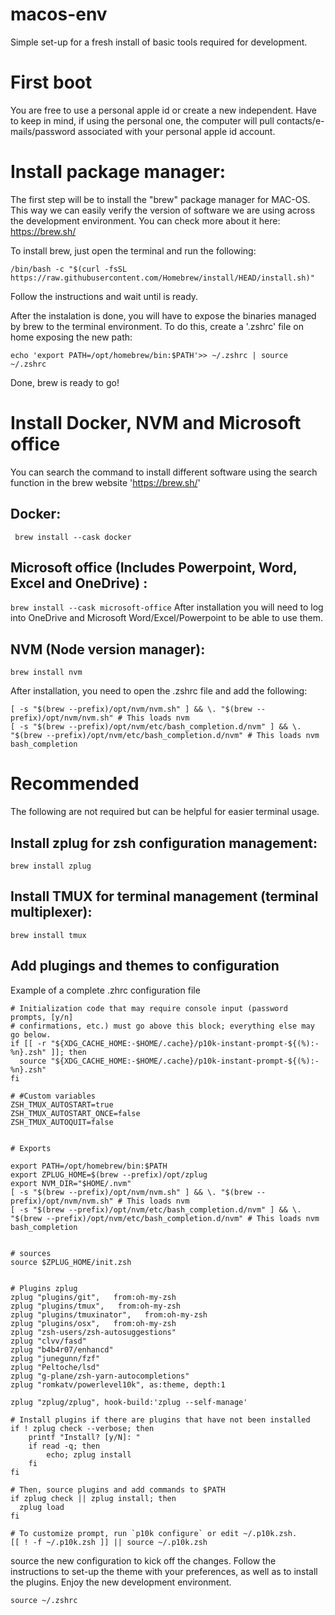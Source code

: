 # macos-env
Simple set-up for a fresh install of basic tools required for development.


# First boot

You are free to use a personal apple id or create a new independent. Have to keep in mind, if using the personal one, the computer will pull contacts/e-mails/password associated with your personal apple id account.

# Install package manager:

The first step will be to install the "brew" package manager for MAC-OS. This way we can easily verify the version of software we are using across the development environment. 
You can check more about it here: https://brew.sh/

To install brew, just open the terminal and run the following:

```/bin/bash -c "$(curl -fsSL https://raw.githubusercontent.com/Homebrew/install/HEAD/install.sh)" ```

Follow the instructions and wait until is ready. 

After the instalation is done, you will have to expose the binaries managed by brew to the terminal environment. To do this, create a '.zshrc' file on home exposing the new path:

``` echo 'export PATH=/opt/homebrew/bin:$PATH'>> ~/.zshrc | source ~/.zshrc ```

Done, brew is ready to go!

# Install Docker, NVM and Microsoft office

You can search the command to install different software using the search function in the brew website 'https://brew.sh/'

## Docker:
``` brew install --cask docker```

## Microsoft office (Includes Powerpoint, Word, Excel and OneDrive) :
``` brew install --cask microsoft-office ```
After installation you will need to log into OneDrive and Microsoft Word/Excel/Powerpoint to be able to use them. 

## NVM (Node version manager):
```brew install nvm ```


After installation, you need to open the .zshrc file and add the following:

```export NVM_DIR="$HOME/.nvm" 
[ -s "$(brew --prefix)/opt/nvm/nvm.sh" ] && \. "$(brew --prefix)/opt/nvm/nvm.sh" # This loads nvm 
[ -s "$(brew --prefix)/opt/nvm/etc/bash_completion.d/nvm" ] && \. "$(brew --prefix)/opt/nvm/etc/bash_completion.d/nvm" # This loads nvm bash_completion 
```

# Recommended
The following are not required but can be helpful for easier terminal usage.

## Install zplug for zsh configuration management:
```brew install zplug```

## Install TMUX for terminal management (terminal multiplexer):
```brew install tmux```


## Add plugings and themes to configuration
Example of a complete .zhrc configuration file

```# Enable Powerlevel10k instant prompt. Should stay close to the top of ~/.zshrc.
# Initialization code that may require console input (password prompts, [y/n]
# confirmations, etc.) must go above this block; everything else may go below.
if [[ -r "${XDG_CACHE_HOME:-$HOME/.cache}/p10k-instant-prompt-${(%):-%n}.zsh" ]]; then
  source "${XDG_CACHE_HOME:-$HOME/.cache}/p10k-instant-prompt-${(%):-%n}.zsh"
fi

# #Custom variables
ZSH_TMUX_AUTOSTART=true
ZSH_TMUX_AUTOSTART_ONCE=false
ZSH_TMUX_AUTOQUIT=false


# Exports

export PATH=/opt/homebrew/bin:$PATH
export ZPLUG_HOME=$(brew --prefix)/opt/zplug
export NVM_DIR="$HOME/.nvm"
[ -s "$(brew --prefix)/opt/nvm/nvm.sh" ] && \. "$(brew --prefix)/opt/nvm/nvm.sh" # This loads nvm
[ -s "$(brew --prefix)/opt/nvm/etc/bash_completion.d/nvm" ] && \. "$(brew --prefix)/opt/nvm/etc/bash_completion.d/nvm" # This loads nvm bash_completion


# sources
source $ZPLUG_HOME/init.zsh


# Plugins zplug
zplug "plugins/git",   from:oh-my-zsh
zplug "plugins/tmux",   from:oh-my-zsh
zplug "plugins/tmuxinator",   from:oh-my-zsh
zplug "plugins/osx",   from:oh-my-zsh
zplug "zsh-users/zsh-autosuggestions"
zplug "clvv/fasd"
zplug "b4b4r07/enhancd"
zplug "junegunn/fzf"
zplug "Peltoche/lsd"
zplug "g-plane/zsh-yarn-autocompletions"
zplug "romkatv/powerlevel10k", as:theme, depth:1

zplug "zplug/zplug", hook-build:'zplug --self-manage'

# Install plugins if there are plugins that have not been installed
if ! zplug check --verbose; then
    printf "Install? [y/N]: "
    if read -q; then
        echo; zplug install
    fi
fi

# Then, source plugins and add commands to $PATH
if zplug check || zplug install; then
  zplug load
fi

# To customize prompt, run `p10k configure` or edit ~/.p10k.zsh.
[[ ! -f ~/.p10k.zsh ]] || source ~/.p10k.zsh

```

source the new configuration to kick off the changes. Follow the instructions to set-up the theme with your preferences, as well as to install the plugins. Enjoy the new development environment. 

```source ~/.zshrc```
